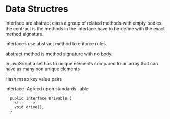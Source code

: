 # Data Structres

Interface are abstract class a group of related methods with empty bodies the contract is the methods in the interface have to be define with the exact method signature.

interfaces use abstract method to enforce rules.

abstract method is  method signature with no body.


In javaScript a set has to unique elements compared to an array that can have as many non unique elements

Hash msap key value pairs 


interface: Agreed upon standards -able

```
  public interface Drivable { 
    <!--  -->
    void drive();
  }
```